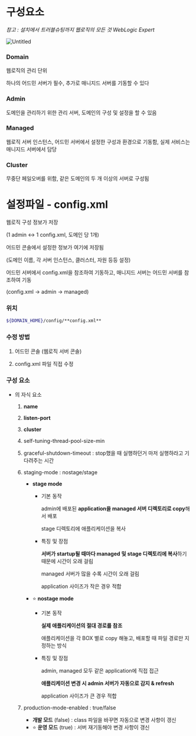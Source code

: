 # 구성요소

*참고 : 설치에서 트러블슈팅까지 웹로직의 모든 것 WebLogic Expert*

![Untitled](%E1%84%80%E1%85%AE%E1%84%89%E1%85%A5%E1%86%BC%E1%84%8B%E1%85%AD%E1%84%89%E1%85%A9%207972a14f137042b8ab7ce66fdc6886df/Untitled.png)

### **Domain**

웹로직의 관리 단위

하나의 어드민 서버가 필수, 추가로 매니지드 서버를 기동할 수 있다 

### **Admin**

도메인을 관리하기 위한 관리 서버, 도메인의 구성 및 설정을 할 수 있음

### **Managed**

웹로직 서버 인스턴스, 어드민 서버에서 설정한 구성과 환경으로 기동함, 실제 서비스는 매니지드 서버에서 담당

### **Cluster**

무중단 페일오버를 위함, 같은 도메인의 두 개 이상의 서버로 구성됨

# 설정파일 - config.xml

웹로직 구성 정보가 저장

(1 admin ↔ 1 config.xml, 도메인 당 1개)

어드민 콘솔에서 설정한 정보가 여기에 저장됨

(도메인 이름, 각 서버 인스턴스, 클러스터, 자원 등등 설정)

어드민 서버에서 config.xml을 참조하여 기동하고, 매니지드 서버는 어드민 서버를 참조하여 기동

(config.xml → admin → managed)

### **위치**

```bash
${DOMAIN_HOME}/config/**config.xml**
```

### **수정 방법**

1) 어드민 콘솔 (웹로직 서버 콘솔)

2) config.xml 파일 직접 수정

### **구성 요소**

- <server>의 자식 요소
    1. **name**
    2. **listen-port**
    3. **cluster**
    4. self-tuning-thread-pool-size-min
    5. graceful-shutdown-timeout : stop했을 때 실행하던거 마저 실행하라고 기다려주는 시간
    6. staging-mode : nostage/stage
        - **stage mode**
            - 기본 동작
                
                admin에 배포된 **application을 managed 서버 디렉토리로 copy**해서 배포
                
                stage 디렉토리에 애플리케이션을 복사
                
            - 특징 및 장점
                
                **서버가 startup될 때마다 managed 및 stage 디렉토리에 복사**하기 때문에 시간이 오래 걸림
                
                managed 서버가 많을 수록 시간이 오래 걸림
                
                application 사이즈가 작은 경우 적합
                
        - ⭐ **nostage mode**
            - 기본 동작
                
                **실제 애플리케이션의 절대 경로를 참조** 
                
                애플리케이션을 각 BOX 별로 copy  해놓고, 배포할 때 파일 경로만 지정하는 방식
                
            - 특징 및 장점
                
                admin, managed 모두 같은 application에 직접 접근
                
                **애플리케이션 변경 시 admin 서버가 자동으로 감지 & refresh**
                
                application 사이즈가 큰 경우 적합
                
            
    7. production-mode-enabled  : true/false
        - **개발 모드** (false) : class 파일을 바꾸면 자동으로 변경 사항이 갱신
        - ⭐️ **운영 모드** (true) : 서버 재기동해야 변경 사항이 갱신